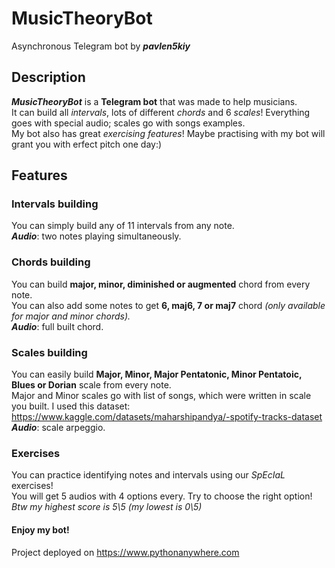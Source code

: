 # MusicTheoryBot  
Asynchronous Telegram bot by ***pavlen5kiy***  
  
## Description
***MusicTheoryBot*** is a **Telegram bot** that was made to help musicians.   
It can build all *intervals*, lots of different *chords* and 6 *scales*! Everything goes with special audio; scales go with songs examples.   
My bot also has great *exercising features*! Maybe practising with my bot will grant you with erfect pitch one day:)  

## Features
### Intervals building
You can simply build any of 11 intervals from any note.  
***Audio***: two notes playing simultaneously.  

### Chords building
You can build **major, minor, diminished or augmented** chord from every note.   
You can also add some notes to get **6, maj6, 7 or maj7** chord *(only available for major and minor chords).*  
***Audio***: full built chord.  

### Scales building
You can easily build **Major, Minor, Major Pentatonic, Minor Pentatoic, Blues or Dorian** scale from every note.  
Major and Minor scales go with list of songs, which were written in scale you built. I used this dataset:   
https://www.kaggle.com/datasets/maharshipandya/-spotify-tracks-dataset  
***Audio***: scale arpeggio.

### Exercises
You can practice identifying notes and intervals using our *SpEcIaL* exercises!  
You will get 5 audios with 4 options every. Try to choose the right option!  
*Btw my highest score is 5\5 (my lowest is 0\5)*

#### Enjoy my bot!
  
Project deployed on https://www.pythonanywhere.com
